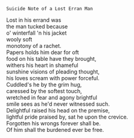 	Suicide Note of a Lost Erran Man  
  
Lost in his errand was  
the man tucked because   
o' winterfall 'n his jacket   
wooly soft  
monotony of a rachet.  
Papers holds him dear for oft  
food on his table have they brought,  
withers his heart in shameful  
sunshine visions of pleading thought,  
his loves scream with power forceful.  
Cuddled's he by the grim hug,  
caressed by the softest touch,  
wretched in fear and agony brightful  
smile sees as he'd never witnessed such.  
Delightful raised his head on the premise,  
lightful pride praised by, sat he upon the crevice.  
Forgotten his wrongs forever shall be.  
Of him shall the burdened ever be free.  
